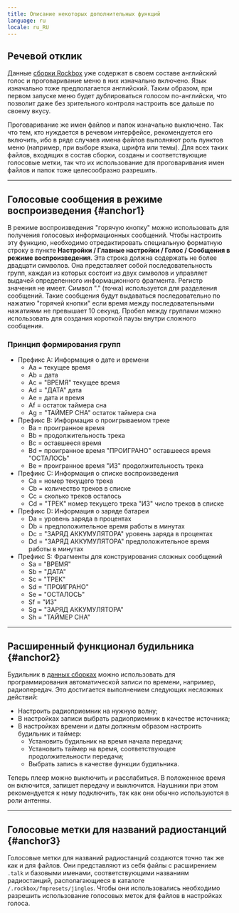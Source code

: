 ```yaml
---
title: Описание некоторых дополнительных функций
language: ru
locale: ru_RU
---
```


## Речевой отклик

Данные [сборки Rockbox](index-ru.md#anchor1) уже содержат в своем
составе английский голос и проговаривание меню в них изначально
включено. Язык изначально тоже предполагается английский. Таким
образом, при первом запуске меню будет дублироваться голосом
по-английски, что позволит даже без зрительного контроля настроить все
дальше по своему вкусу.

Проговаривание же имен файлов и папок изначально выключено. Так что
тем, кто нуждается в речевом интерфейсе, рекомендуется его включить,
ибо в ряде случаев имена файлов выполняют роль пунктов меню (например,
при выборе языка, шрифта или темы). Для всех таких файлов, входящих в
состав сборки, созданы и соответствующие голосовые метки, так что их
использование для проговаривания имен файлов и папок тоже
целесообразно разрешить.

----

## Голосовые сообщения в режиме воспроизведения {#anchor1}

В режиме воспроизведения "горячую кнопку" можно использовать для
получения голосовых информационных сообщений. Чтобы настроить эту
функцию, необходимо отредактировать специальную форматную строку в
пункте **Настройки / Главные настройки / Голос / Сообщения в режиме
воспроизведения**. Эта строка должна содержать не более двадцати
символов. Она представляет собой последовательность групп, каждая из
которых состоит из двух символов и управляет выдачей определенного
информационного фрагмента. Регистр значения не имеет. Символ "."
(точка) используется для разделения сообщений. Такие сообщения будут
выдаваться последовательно по нажатию "горячей кнопки" если время
между последовательными нажатиями не превышает 10 секунд. Пробел между
группами можно использовать для создания короткой паузы внутри
сложного сообщения.

### Принцип формирования групп

- Префикс A: Информация о дате и времени
  - Aa = текущее время
  - Ab = дата
  - Ac = "ВРЕМЯ" текущее время
  - Ad = "ДАТА" дата
  - Ae = дата и время
  - Af = остаток таймера сна
  - Ag = "ТАЙМЕР СНА" остаток таймера сна
- Префикс B: Информация о проигрываемом треке
  - Ba = проигранное время
  - Bb = продолжительность трека
  - Bc = оставшееся время
  - Bd = проигранное время "ПРОИГРАНО" оставшееся время "ОСТАЛОСЬ"
  - Be = проигранное время "ИЗ" продолжительность трека
- Префикс C: Информация о списке воспроизведения
  - Ca = номер текущего трека
  - Cb = количество треков в списке
  - Cc = сколько треков осталось
  - Cd = "ТРЕК" номер текущего трека "ИЗ" число треков в списке
- Префикс D: Информация о заряде батареи
  - Da = уровень заряда в процентах
  - Db = предположительное время работы в минутах
  - Dc = "ЗАРЯД АККУМУЛЯТОРА" уровень заряда в процентах
  - Dd = "ЗАРЯД АККУМУЛЯТОРА" предположительное время работы в минутах
- Префикс S: Фрагменты для конструирования сложных сообщений
  - Sa = "ВРЕМЯ"
  - Sb = "ДАТА"
  - Sc = "ТРЕК"
  - Sd = "ПРОИГРАНО"
  - Se = "ОСТАЛОСЬ"
  - Sf = "ИЗ"
  - Sg = "ЗАРЯД АККУМУЛЯТОРА"
  - Sh = "ТАЙМЕР СНА"

----

## Расширенный функционал будильника {#anchor2}

Будильник в [данных сборках](index-ru.md#anchor1) можно использовать
для программирования автоматической записи по времени, например,
радиопередач. Это достигается выполнением следующих несложных
действий:

- Настроить радиоприемник на нужную волну;
- В настройках записи выбрать радиоприемник в качестве источника;
- В настройках времени и даты должным образом настроить будильник и
  таймер:
  - Установить будильник на время начала передачи;
  - Установить таймер на время, соответствующее продолжительности
    передачи;
  - Выбрать запись в качестве функции будильника.

Теперь плеер можно выключить и расслабиться. В положенное время он
включится, запишет передачу и выключится. Наушники при этом
рекомендуется к нему подключить, так как они обычно используются в
роли антенны.

----

## Голосовые метки для названий радиостанций {#anchor3}

Голосовые метки для названий радиостанций создаются точно так же как и
для файлов. Они представляют из себя файлы с расширением `.talk` и
базовыми именами, соответствующими названиям радиостанций,
располагающиеся в каталоге `/.rockbox/fmpresets/jingles`.
Чтобы они использовались необходимо разрешить использование голосовых
меток для файлов в настройках голоса.
